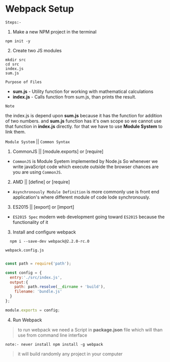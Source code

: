 # Webpack Setup

``Steps:-``

1)  Make a new NPM project in the terminal

```
npm init -y

```

2)  Create two JS modules

```
mkdir src
cd src
index.js
sum.js

```
``Purpose of Files``

- **sum.js** - Utility function for working with mathematical calculations
- **index.js** - Calls function from sum.js, than prints the result.

``Note``

the index.js is depend upon **sum.js** because it has the function for addition
of two numbers. and **sum.js** function has it's own scope so we cannot use
that function in **index.js** directly. for that we have to use **Module System**
to link them.

``Module System`` || ``Common Syntax``

 1. CommonJS  || [module.exports] or [require]

- ``CommonJS`` is Module Syetem implemented by Node.js So whenever we write javaScript code
  which execute outside the browser chances are you are using ``CommonJS``.

 2. AMD       || [define] or [require]

- ``Asynchronously Module Definition`` is more commonly use is front end application's where different module of code lode synchronously.

 3. ES2015    || [export] or [import]

- ``ES2015 Spec`` modern web development going toward ``ES2015`` because the functionality of it

3)  Install and configure webpack

```
  npm i --save-dev webpack@2.2.0-rc.0
```

``webpack.config.js``

```javaScript

const path = require('path');

const config = {
  entry:'./src/index.js',
  output:{
    path: path.resolve(__dirname + 'build'),
    filename: 'bundle.js'
  }
};

module.exports = config;

```

4)  Run Webpack

> to run webpack we need a Script in **package.json** file which will than use from command line interface

``note:- never install npm install -g webpack ``

> it will build randomly any project in your computer
